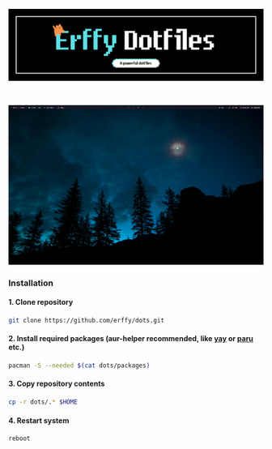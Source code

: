 ![](assets/banner.png)

<br>

![](assets/desktop.png)

### Installation
#### 1. Clone repository
```sh
git clone https://github.com/erffy/dots.git
```

#### 2. Install required packages (aur-helper recommended, like [yay](https://github.com/Jguer/yay) or [paru](https://github.com/Morganamilo/paru) etc.)
```sh
pacman -S --needed $(cat dots/packages)
```

#### 3. Copy repository contents
```sh
cp -r dots/.* $HOME
```

#### 4. Restart system
```sh
reboot
```